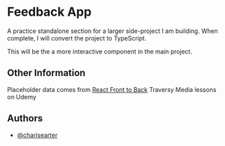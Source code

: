 
# Feedback App

A practice standalone section for a larger side-project I am building.
When complete, I will convert the project to TypeScript.

This will be the a more interactive component in the main project.





## Other Information

Placeholder data comes from [React Front to Back](https://www.udemy.com/course/react-front-to-back-2022/) Traversy Media lessons on Udemy
## Authors

- [@charisearter](https://www.github.com/charisearter)

